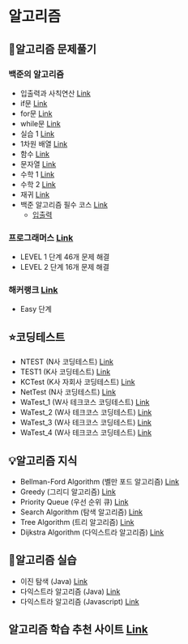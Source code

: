 # 알고리즘

## 🔶알고리즘 문제풀기
### 백준의 알고리즘
* 입출력과 사칙연산 [Link](https://www.acmicpc.net/step/1)
* if문 [Link](https://www.acmicpc.net/step/4)
* for문 [Link](https://www.acmicpc.net/step/3)
* while문 [Link](https://www.acmicpc.net/step/2)
* 실습 1 [Link](https://www.acmicpc.net/step/48)
* 1차원 배열 [Link](https://www.acmicpc.net/step/6)
* 함수 [Link](https://www.acmicpc.net/step/5)
* 문자열 [Link](https://www.acmicpc.net/step/7)
* 수학 1 [Link](https://www.acmicpc.net/step/8)
* 수학 2 [Link](https://www.acmicpc.net/step/10)
* 재귀 [Link](https://www.acmicpc.net/step/19)
* 백준 알고리즘 필수 코스 [Link](https://github.com/Hschan2/Algorithm-Study/tree/master/BaekJoon/%EB%B0%B1%EC%A4%80%20%ED%95%84%EC%88%98%20%EC%BD%94%EC%8A%A4)
    * [입출력](https://github.com/Hschan2/Algorithm-Study/tree/master/BaekJoon/%EB%B0%B1%EC%A4%80%20%ED%95%84%EC%88%98%20%EC%BD%94%EC%8A%A4/%EC%9E%85%EC%B6%9C%EB%A0%A5)

### 프로그래머스 [Link](https://programmers.co.kr/learn/challenges)
* LEVEL 1 단계 46개 문제 해결
* LEVEL 2 단계 16개 문제 해결

### 해커랭크 [Link](https://www.hackerrank.com/)
* Easy 단계

## ⭐코딩테스트
* NTEST (N사 코딩테스트) [Link](https://github.com/Hschan2/Algorithm-Study/blob/master/etc/NTEST.js)
* TEST1 (K사 코딩테스트) [Link](https://github.com/Hschan2/Algorithm-Study/blob/master/etc/TEST1.js)
* KCTest (K사 자회사 코딩테스트) [Link](https://github.com/Hschan2/Algorithm-Study/blob/master/etc/KCTest.js)
* NetTest (N사 코딩테스트) [Link](https://github.com/Hschan2/Algorithm-Study/blob/master/etc/NetTest.js)
* WaTest_1 (W사 테크코스 코딩테스트) [Link](https://github.com/Hschan2/Algorithm-Study/blob/master/etc/WaTest_1.js)
* WaTest_2 (W사 테크코스 코딩테스트) [Link](https://github.com/Hschan2/Algorithm-Study/blob/master/etc/WaTest_2.js)
* WaTest_3 (W사 테크코스 코딩테스트) [Link](https://github.com/Hschan2/Algorithm-Study/blob/master/etc/WaTest_3.js)
* WaTest_4 (W사 테크코스 코딩테스트) [Link](https://github.com/Hschan2/Algorithm-Study/blob/master/etc/WaTest_4.js)

## 💡알고리즘 지식
* Bellman-Ford Algorithm (벨만 포드 알고리즘) [Link](https://github.com/Hschan2/Algorithm-Study/blob/master/AlgorithmKnowledge/Bellman-Ford%20Algorithm.js)
* Greedy (그리디 알고리즘) [Link](https://github.com/Hschan2/Algorithm-Study/blob/master/AlgorithmKnowledge/Greedy.js)
* Priority Queue (우선 순위 큐) [Link](https://github.com/Hschan2/Algorithm-Study/blob/master/AlgorithmKnowledge/Priority%20Queue.py)
* Search Algorithm (탐색 알고리즘) [Link](https://github.com/Hschan2/Algorithm-Study/blob/master/AlgorithmKnowledge/SearchAlgorithm.js)
* Tree Algorithm (트리 알고리즘) [Link](https://github.com/Hschan2/Algorithm-Study/blob/master/AlgorithmKnowledge/TreeAlgorithm.md)
* Dijkstra Algorithm (다익스트라 알고리즘) [Link](https://github.com/Hschan2/Algorithm-Study/blob/master/AlgorithmKnowledge/Dijkstra%20Algorithm.md)

## 💎알고리즘 실습
* 이진 탐색 (Java) [Link](https://github.com/Hschan2/Algorithm-Study/tree/master/AlgorithmPractice/binarysearch)
* 다익스트라 알고리즘 (Java) [Link](https://github.com/Hschan2/Algorithm-Study/blob/master/AlgorithmPractice/Dijkstra%20Algorithm.java)
* 다익스트라 알고리즘 (Javascript) [Link](https://github.com/Hschan2/Algorithm-Study/blob/master/AlgorithmPractice/Dijkstra%20Algorithm.js)

## 알고리즘 학습 추천 사이트 [Link](https://github.com/Hschan2/Algorithm-Study/blob/master/Algorithm%20Study%20Sites.md)